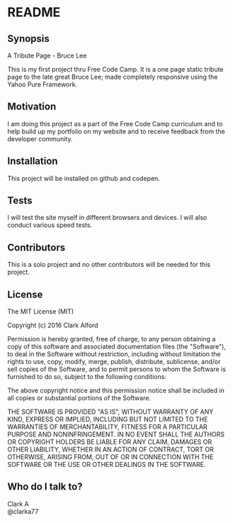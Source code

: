 # README #

## Synopsis

A Tribute Page - Bruce Lee

This is my first project thru Free Code Camp. It is a one page static tribute page to the late great Bruce Lee; made
 completely responsive using the Yahoo Pure Framework.

## Motivation

I am doing this project as a part of the Free Code Camp curriculum and to help build up my portfolio on my website and to
 receive feedback from the developer community.

## Installation

This project will be installed on github and codepen.

## Tests

I will test the site myself in different browsers and devices.  I will also conduct various speed tests.

## Contributors

This is a solo project and no other contributors will be needed for this project.

## License

The MIT License (MIT)

Copyright (c) 2016 Clark Alford

Permission is hereby granted, free of charge, to any person obtaining a copy of this software and associated documentation
 files (the "Software"), to deal in the Software without restriction, including without limitation the rights to use, copy,
  modify, merge, publish, distribute, sublicense, and/or sell copies of the Software, and to permit persons to whom the Software
   is furnished to do so, subject to the following conditions:

The above copyright notice and this permission notice shall be included in all copies or substantial portions of the Software.

THE SOFTWARE IS PROVIDED "AS IS", WITHOUT WARRANTY OF ANY KIND, EXPRESS OR IMPLIED, INCLUDING BUT NOT LIMITED TO THE WARRANTIES
 OF MERCHANTABILITY, FITNESS FOR A PARTICULAR PURPOSE AND NONINFRINGEMENT. IN NO EVENT SHALL THE AUTHORS OR COPYRIGHT HOLDERS
  BE LIABLE FOR ANY CLAIM, DAMAGES OR OTHER LIABILITY, WHETHER IN AN ACTION OF CONTRACT, TORT OR OTHERWISE, ARISING FROM,
   OUT OF OR IN CONNECTION WITH THE SOFTWARE OR THE USE OR OTHER DEALINGS IN THE SOFTWARE.

## Who do I talk to?

Clark A<br>
@clarka77
